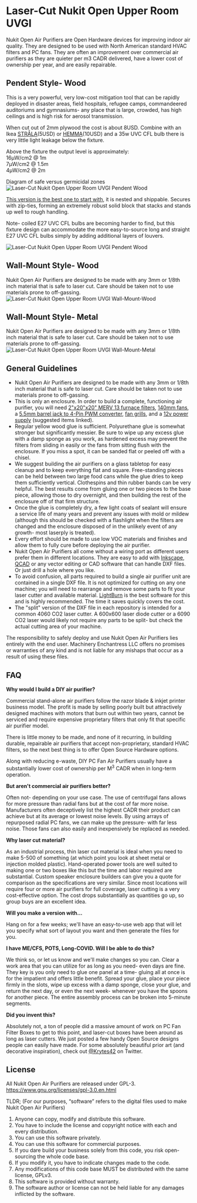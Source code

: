 # Laser-Cut Nukit Open Upper Room UVGI

Nukit Open Air Purifiers are Open Hardware devices for improving indoor air quality. They are designed to be used with North American standard HVAC filters and PC fans. They are often an improvement over commercial air purifiers as they are quieter per m3 CADR delivered, have a lower cost of ownership per year, and are easily repairable. 

**Pendent Style- Wood**
---
This is a very powerful, very low-cost mitigation tool that can be rapidly deployed in disaster areas, field hospitals, refugee camps, commandeered auditoriums and gymnasiums- any place that is large, crowded, has high ceilings and is high risk for aerosol transmission. 

When cut out of 2mm plywood the cost is about 8USD. Combine with an Ikea [STRÅLA](https://www.ikea.com/us/en/p/strala-cord-set-white-90371505/)(5USD) or [HEMMA](https://www.ikea.com/us/en/p/hemma-cord-set-white-50386580/)(10USD) and a 35w UVC CFL bulb there is very little light leakage below the fixture.

Above the fixture the output level is approximately:  
16μW/cm2 @ 1m  
7μW/cm2 @ 1.5m  
4μW/cm2 @ 2m

Diagram of safe versus germicidal zones
![Laser-Cut Nukit Open Upper Room UVGI Pendent Wood](https://github.com/opennukit/Nukit-Open-Upper-Room-UVGI/blob/main/LaserCut/Diagram%20of%20safe%20versus%20germicidal%20zones.png?raw=true)

[This version is the best one to start with](https://github.com/opennukit/Nukit-Open-Upper-Room-UVGI/tree/main/LaserCut/Nukit%20Open%20Upper%20Room%20UVGI%20Pendent%20Fixture/Nukit%20Open%20Upper%20Room%20UVGI%20Pendent%20Fixture%202mm%20Flat%20Pack%20V2), it is nested and shippable. Secures with zip-ties, forming an extremely robust solid block that stacks and stands up well to rough handling.

Note- coiled E27 UVC CFL bulbs are becoming harder to find, but this fixture design can accommodate the more easy-to-source long and straight E27 UVC CFL bulbs simply by adding additional layers of louvers.

![Laser-Cut Nukit Open Upper Room UVGI Pendent Wood](https://github.com/opennukit/Nukit-Open-Upper-Room-UVGI/blob/main/LaserCut/Nukit-Open-Upper-Room-UVGI-Pendent-Wood.jpg?raw=true)

**Wall-Mount Style- Wood**
---
Nukit Open Air Purifiers are designed to be made with any 3mm or 1/8th inch material that is safe to laser cut. Care should be taken not to use materials prone to off-gassing.
![Laser-Cut Nukit Open Upper Room UVGI Wall-Mount-Wood](https://github.com/opennukit/Nukit-Open-Upper-Room-UVGI/blob/main/LaserCut/Nukit-Open-Upper-Room-UVGI-Wall-Mount-Wood.jpg?raw=true)

**Wall-Mount Style- Metal**
---
Nukit Open Air Purifiers are designed to be made with any 3mm or 1/8th inch material that is safe to laser cut. Care should be taken not to use materials prone to off-gassing.
![Laser-Cut Nukit Open Upper Room UVGI Wall-Mount-Metal](https://github.com/opennukit/Nukit-Open-Upper-Room-UVGI/blob/main/LaserCut/Nukit-Open-Upper-Room-UVGI-Wall-Mount-Metal.jpg?raw=true)



**General Guidelines**
---
* Nukit Open Air Purifiers are designed to be made with any 3mm or 1/8th inch material that is safe to laser cut. Care should be taken not to use materials prone to off-gassing.
* This is only an enclosure. In order to build a complete, functioning air purifier, you will need [2"x20"x20" MERV 13 furnace filters](https://www.amazon.com/Nordic-Pure-20x20x2M13-3-20x20x2-Pleated/dp/B005ESOXII), [140mm fans](https://www.amazon.com/gp/product/B07HCKWF2X), a [5.5mm barrel jack to 4-Pin PWM converter](https://www.amazon.com/DGZZI-5-5x2-1mm-Female-Supply-Adapter/dp/B085S3Q7VH), [fan grills](https://www.amazon.com/gp/product/B01BW21DXC), and a [12v power supply](https://www.amazon.com/gp/product/B07XMC6TF6) (suggested items linked).
* Regular yellow wood glue is sufficient. Polyurethane glue is somewhat stronger but significantly messier. Be sure to wipe up any excess glue with a damp sponge as you work, as hardened excess may prevent the filters from sliding in easily or the fans from sitting flush with the enclosure. If you miss a spot, it can be sanded flat or peeled off with a chisel.
* We suggest building the air purifiers on a glass tabletop for easy cleanup and to keep everything flat and square. Free-standing pieces can be held between two large food cans while the glue dries to keep them sufficiently vertical. Clothespins and thin rubber bands can be very helpful. The best results come from gluing one or two pieces to the base piece, allowing those to dry overnight, and then building the rest of the enclosure off of that firm structure.
* Once the glue is completely dry, a few light coats of sealant will ensure a service life of many years and prevent any issues with mold or mildew (although this should be checked with a flashlight when the filters are changed and the enclosure disposed of in the unlikely event of any growth- most laserply is treated). 
* Every effort should be made to use low VOC materials and finishes and allow them to fully cure before deploying the air purifier.
* Nukit Open Air Purifiers all come without a wiring port as different users prefer them in different locations. They are easy to add with [Inkscape](https://inkscape.org/), [QCAD](https://qcad.org/) or any vector editing or CAD software that can handle DXF files. Or just drill a hole where you like.
* To avoid confusion, all parts required to build a single air purifier unit are contained in a single DXF file. It is not optimized for cutting on any one machine; you will need to rearrange and remove some parts to fit your laser cutter and available material. [LightBurn](https://lightburnsoftware.com/) is the best software for this and is highly recommended. The time it saves quickly covers the cost.
* The "split" version of the DXF file in each repository is intended for a common 4060 CO2 laser cutter. A 600x600 laser diode cutter or a 6090 CO2 laser would likely not require any parts to be split- but check the actual cutting area of your machine.

The responsibility to safely deploy and use Nukit Open Air Purifiers lies entirely with the end user. Machinery Enchantress LLC offers no promises or warranties of any kind and is not liable for any mishaps that occur as a result of using these files.

**FAQ**
---
**Why would I build a DIY air purifier?**

Commercial stand-alone air purifiers follow the razor blade & inkjet printer business model. The profit is made by selling poorly built but attractively designed machines with motors that burn out within two years, cannot be serviced and require expensive proprietary filters that only fit that specific air purifier model. 

There is little money to be made, and none of it recurring, in building durable, repairable air purifiers that accept non-proprietary, standard HVAC filters, so the next best thing is to offer Open Source Hardware options.

Along with reducing e-waste, DIY PC Fan Air Purifiers usually have a substantially lower cost of ownership per M<sup>3</sup> CADR when in long-term operation.

**But aren't commercial air purifiers better?**

Often not- depending on your use case. The use of centrifugal fans allows for more pressure than radial fans but at the cost of far more noise. Manufacturers often deceptively list the highest CADR their product can achieve but at its average or lowest noise levels. By using arrays of repurposed radial PC fans, we can make up the pressure- with far less noise. Those fans can also easily and inexpensively be replaced as needed.

**Why laser cut material?**

As an industrial process, thin laser cut material is ideal when you need to make 5-500 of something (at which point you look at sheet metal or injection molded plastic). Hand-operated power tools are well suited to making one or two boxes like this but the time and labor required are substantial. Custom speaker enclosure builders can give you a quote for comparison as the specifications are very similar. Since most locations will require four or more air purifiers for full coverage, laser cutting is a very cost-effective option. The cost drops substantially as quantities go up, so group buys are an excellent idea.

**Will you make a version with...**

Hang on for a few weeks; we'll have an easy-to-use web app that will let you specify what sort of layout you want and then generate the files for you.

**I have ME/CFS, POTS, Long-COVID. Will I be able to do this?**

We think so, or let us know and we'll make changes so you can. Clear a work area that you can utilize for as long as you need- even days are fine. They key is you only need to glue one panel at a time- gluing all at once is for the impatient and offers little benefit. Spread your glue, place your piece firmly in the slots, wipe up excess with a damp sponge, close your glue, and return the next day, or even the next week- whenever you have the spoons for another piece. The entire assembly process can be broken into 5-minute segments.

**Did you invent this?**

Absolutely not, a ton of people did a massive amount of work on PC Fan Filter Boxes to get to this point, and laser-cut boxes have been around as long as laser cutters. We just posted a few handy Open Source designs people can easily have made. For some absolutely beautiful prior art (and decorative inspiration), check out [@Krytes42](https://twitter.com/Krytes42/status/1707808953911095305) on Twitter. 

**License**
---
All Nukit Open Air Purifiers are released under GPL-3. 
https://www.gnu.org/licenses/gpl-3.0.en.html

TLDR;
(For our purposes, “software” refers to the digital files used to make Nukit Open Air Purifiers)

1. Anyone can copy, modify and distribute this software.
2. You have to include the license and copyright notice with each and every distribution.
3. You can use this software privately.
4. You can use this software for commercial purposes.
5. If you dare build your business solely from this code, you risk open-sourcing the whole code base.
6. If you modify it, you have to indicate changes made to the code.
7. Any modifications of this code base MUST be distributed with the same license, GPLv3.
8. This software is provided without warranty.
9. The software author or license can not be held liable for any damages inflicted by the software.

